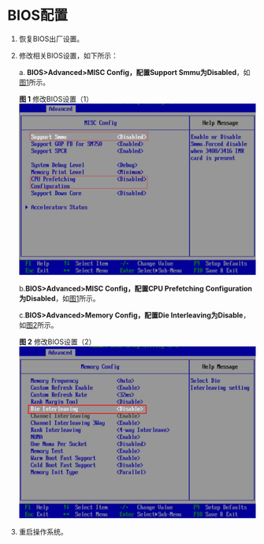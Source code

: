 # BIOS配置

1.  恢复BIOS出厂设置。
2. 修改相关BIOS设置，如下所示：

   a. **BIOS\>Advanced\>MISC Config，配置Support Smmu为Disabled**，如[图1](#fig1464144318512)所示。

   **图 1**  修改BIOS设置（1）<a name="fig1464144318512"></a>  
   ![](figures/Modifying-BIOS-Settings1.png "")

   b.**BIOS\>Advanced\>MISC Config，配置CPU Prefetching Configuration为Disabled**，如[图1](#fig1464144318512)所示。

   c.**BIOS\>Advanced\>Memory Config，配置Die Interleaving为Disable**，如[图2](#fig6430185319610)所示。

   **图 2**  修改BIOS设置（2）<a name="fig6430185319610"></a>  
   ![](figures/Modifying-BIOS-Settings2.png "")

3.  重启操作系统。

